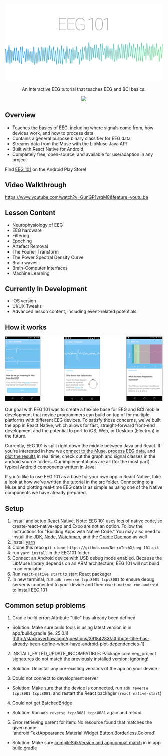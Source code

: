 <p align="center">
  <img alt="banner" src="/images/EEG101graphic.png/" width="600">
</p>
<p align="center" href="">
  An Interactive EEG tutorial that teaches EEG and BCI basics.
</p>
<p align="center">
  <a href="http://neurotechx.herokuapp.com/">
    <img src="http://neurotechx.herokuapp.com/badge.svg">
  </a>
</p>

## Overview
- Teaches the basics of EEG, including where signals come from, how devices work, and how to process data
- Contains a general purpose binary classifier for EEG data
- Streams data from the Muse with the LibMuse Java API
- Built with React Native for Android
- Completely free, open-source, and available for use/adaption in any project

Find [EEG 101](https://play.google.com/store/apps/details?id=com.eeg_project&hl=en) on the Android Play Store!

## Video Walkthrough

https://www.youtube.com/watch?v=GunGP1yrqM8&feature=youtu.be

## Lesson Content
- Neurophysiology of EEG
- EEG hardware
- Filtering
- Epoching
- Artefact Removal
- The Fourier Transform
- The Power Spectral Density Curve
- Brain waves
- Brain-Computer Interfaces
- Machine Learning

## Currently In Development
- iOS version
- UI/UX Tweaks
- Advanced lesson content, including event-related potentials

## How it works

<p align="center">
    <img alt="screens" src="/images/ScreenBanner.png/">
</p>

Our goal with EEG 101 was to create a flexible base for EEG and BCI mobile development that novice programmers can build on top of for multiple platforms with different EEG devices. To satisfy those concerns, we've built the app in React Native, which allows for fast, straight-forward front-end development and the potential to port to iOS, Web, or Desktop (Electron) in the future.  

Currently, EEG 101 is split right down the middle between Java and React. If you're interested in how we [connect to the Muse](https://github.com/NeuroTechX/eeg-101/blob/master/EEG101/android/app/src/main/java/com/eeg_project/components/connector/ConnectorModule.java), [process EEG data](https://github.com/NeuroTechX/eeg-101/tree/master/EEG101/android/app/src/main/java/com/eeg_project/components/signal), and [plot the results](https://github.com/NeuroTechX/eeg-101/blob/master/EEG101/android/app/src/main/java/com/eeg_project/components/graphs/EEGGraph.java) in real time, check out the graph and signal classes in the android source folders. Our implementations are all (for the most part) typical Android components written in Java.

If you'd like to use EEG 101 as a base for your own app in React Native, take a look at how we've written the tutorial in the src folder. Connecting to a Muse and plotting real-time EEG data is as simple as using one of the Native components we have already prepared.

## Setup

1. Install and setup [React Native](https://facebook.github.io/react-native/docs/getting-started.html). Note: EEG 101 uses lots of native code, so create-react-native-app and Expo are not an option. Follow the instructions for "Building Apps with Native Code." You may also need to install the [JDK](https://www3.ntu.edu.sg/home/ehchua/programming/howto/JDK_Howto.html), [Node](https://nodejs.org/en/download/package-manager/), [Watchman](https://medium.com/@vonchristian/how-to-setup-watchman-on-ubuntu-16-04-53196cc0227c), and the [Gradle Daemon](https://docs.gradle.org/2.9/userguide/gradle_daemon.html) as well
2. Install [yarn](https://github.com/yarnpkg/yarn)
3. Clone this repo `git clone https://github.com/NeuroTechX/eeg-101.git`
4. run `yarn install` in the EEG101 folder
5. Connect an Android device with USB debug mode enabled. Because the LibMuse library depends on an ARM architecture, EEG 101 will not build in an emulator
6. Run `react-native start` to start React packager
7. In new terminal, run `adb reverse tcp:8081 tcp:8081` to ensure debug server is connected to your device and then `react-native run-android` to install EEG 101

## Common setup problems

1. Gradle build error: Attribute "title" has already been defined

- Solution: Make sure build tools is using latest version in in app/build.gradle (ie. 25.0.1) [http://stackoverflow.com/questions/39184283/attribute-title-has-already-been-define-when-have-android-plot-dependencies-1]

2. INSTALL_FAILED_UPDATE_INCOMPATIBLE: Package com.eeg_project signatures do not match the previously installed version; ignoring!

- Solution: Uninstall any pre-existing versions of the app on your device

3. Could not connect to development server

- Solution: Make sure that the device is connected, run `adb reverse tcp:8081 tcp:8081`, and restart the React packager (`react-native-start`)

4. Could not get BatchedBridge

- Solution: Run `adb reverse tcp:8081 tcp:8081` again and reload

 5. Error retrieving parent for item: No resource found that matches the given name 'android:TextAppearance.Material.Widget.Button.Borderless.Colored'

 - Solution: Make sure [compileSdkVersion and appcompat match](http://stackoverflow.com/questions/32075498/error-retrieving-parent-for-item-no-resource-found-that-matches-the-given-name) in in app build.gradle
